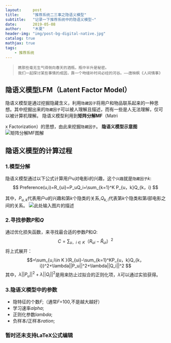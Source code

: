 ```yaml
---
layout:     post
title:      "推荐系统二三事之隐语义模型"
subtitle:   "记录一下推荐系统中的隐语义模型~"
date:       2019-05-08
author:     "木夏"
header-img: "img/post-bg-digital-native.jpg"
catalog: true
mathjax: true
tags:
    - 推荐系统
---
```

>`瞧那些毫无生气得倒向春天的酒瓶，瓶中半升是秘密。`
><br/>`我们一起探讨某些事情的成因，靠一个吻缝补时间必经的河谷。——唐映枫《人间情事》`<br/>


## 隐语义模型**LFM**（Latent Factor Model）
隐语义模型是通过挖掘隐藏含义，利用`隐藏因子`将用户和物品联系起来的一种思想。其中挖掘出来的`隐藏因子`可以被人理解且描述，而有一些是人无法理解，仅可以被计算机理解。
隐语义模型利用到**矩阵分解MF**（Matri


x Factorization）的思想，由此来挖掘`隐藏因子`。
**隐语义模型示意图**
![矩阵分解MF图解][1]



## 隐语义模型的计算过程
### 1.模型分解
隐语义模型通过以下公式计算用户u对电影i的兴趣，这个`兴趣`就是`隐藏因子`$k$:
$$ Preference(u,i)=R_{ui}=P_uQ_i=\sum_{k=1}^K P_{u，k}Q_{k，i}     $$

其中，$P_{u,k}$代表用户$u$的兴趣和第$k$个隐类的关系,$Q_{k,i}$代表第$k$个隐类和第$i$部电影之间的关系。
![此处输入图片的描述][2]
### 2.寻找参数$P$和$Q$
通过优化损失函数，来寻找最合适的参数$P$和$Q$:
$$C =\sum_{u，i\in{K}} （R_{ui} -\widehat R_{ui}）^2$$
将上式展开：$$=\sum_{u,i\in K
}(R_{ui}-\sum_{k=1}^KP_{u，k}Q_{k，i})^2+\lambda||P_u||^2+\lambda||Q_i||^2 $$
其中，$\lambda||P_u||^2+\lambda||Q_i||^2$是用来防止过拟合的正则化项，$\lambda$可以通过实验获得。  
### 3.隐语义模型中的参数
- 隐特征的个数$F$;（通常$F$=100,不是越大越好）
- 学习速率$alpha$;
- 正则化参数$lambda$;
- 负样本/正样本$ration$;

### 暂时还未支持LaTeX公式编辑


  [1]: https://s2.ax1x.com/2019/04/30/EGaO0J.png
  [2]: https://s2.ax1x.com/2019/05/01/EGbBAH.png
